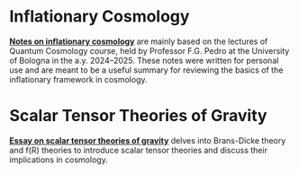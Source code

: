 # Inflationary Cosmology  
**[Notes on inflationary cosmology](NotesInflation/NotesInflation.pdf)** are mainly based on the lectures of Quantum Cosmology course, held by Professor F.G. Pedro at the University of Bologna in the a.y. 2024–2025. 
These notes were written for personal use and are meant to be a useful summary for reviewing
the basics of the inflationary framework in cosmology. 

# Scalar Tensor Theories of Gravity
**[Essay on scalar tensor theories of gravity](Essay/STTs.pdf)** delves into Brans-Dicke theory and f(R) theories to introduce scalar tensor theories and discuss their implications in cosmology. 